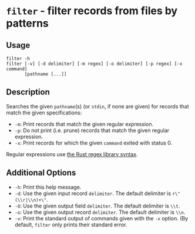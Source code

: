 # `filter` - filter records from files by patterns

## Usage

```
filter -h
filter [-v] [-d delimiter] [-m regex] [-o delimiter] [-p regex] [-x command]
       [pathname [...]]
```

## Description

Searches the given `pathname`(s) (or `stdin`, if none are given) for records
that match the given specifications:

* `-m`: Print records that match the given regular expression.
* `-p`: Do not print (i.e. prune) records that match the given regular
  expression.
* `-x`: Print records for which the given `command` exited with status 0.

Regular expressions use [the Rust regex library
syntax](https://docs.rs/regex/latest/regex/).

## Additional Options

* `-h`: Print this help message.
* `-d`: Use the given input record `delimiter`. The default delimiter is
  `r\"(\\r|\\n)+\"`.
* `-O`: Use the given output field `delimiter`. The default delimiter is `\\t`.
* `-o`: Use the given output record `delimiter`. The default delimiter is `\\n`.
* `-v`: Print the standard output of commands given with the `-x` option. (By
  default, `filter` only prints their standard error.
